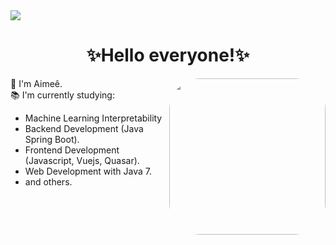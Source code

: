 <img align="center" src="https://github.com/Eemiaa/Eemiaa/assets/88001551/1ec86177-1569-4ef5-ba1d-0b811415158d" >
<div style="display: inline_block">
<h1 align="center">✨Hello everyone!✨</h1>
 <img height="250em" style="border-radius:50px;" align="right" src="https://i.pinimg.com/originals/5c/3e/39/5c3e39b6d872f973a5a3aaa1179dce5d.gif" >
<p>🖖 I'm Aimeê.</br>
📚 I'm currently studying:</p>
<ul align="height">
<li>Machine Learning Interpretability
<li>Backend Development (Java Spring Boot).
<li>Frontend Development (Javascript, Vuejs, Quasar).
<li>Web Development with Java 7.
<li>and others.
</ul>
</div>
      

